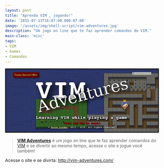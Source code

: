 ```yaml
---
layout: post
title: "Aprenda VIM , jogando!"
date: '2015-07-13T16:07:00.000-07:00'
image: '/assets/img/shell-script/vim-adventures.jpg'
description: "Um jogo on line que te faz aprender comandos do VIM."
main-class: 'misc'
tags:
- VIM
- Games
- Comandos
---
```


![Aprenda VIM , jogando!](/assets/img/shell-script/vim-adventures.jpg "Aprenda VIM , jogando!")

> [__VIM Adventures__](http://vim-adventures.com/) é um jogo on line que te faz aprender comandos do [VIM](http://terminalroot.com.br/tags/#vim) e se divertir ao mesmo tempo, acesse o site e jogue você também!

Acesse o site e se divirta: <http://vim-adventures.com/>

<script async src="https://pagead2.googlesyndication.com/pagead/js/adsbygoogle.js"></script>

<!-- Informat -->
<ins class="adsbygoogle"
 style="display:block"
 data-ad-client="ca-pub-2838251107855362"
 data-ad-slot="2327980059"
 data-ad-format="auto"
 data-full-width-responsive="true"></ins>

<script>
(adsbygoogle = window.adsbygoogle || []).push({});
</script>

